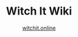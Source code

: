 <div align="center">
    <h1>Witch It Wiki</h1>
    <a href="https://witchit.online/">witchit.online</a>
</div>
